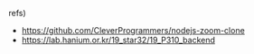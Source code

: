 refs) 
- https://github.com/CleverProgrammers/nodejs-zoom-clone
- https://lab.hanium.or.kr/19_star32/19_P310_backend